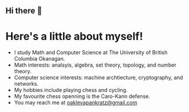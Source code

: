 ## Hi there 👋

# Here's a little about myself!
- I study Math and Computer Science at The University of British Columbia Okanagan. 
- Math interests: analsyis, algebra, set theory, topology, and number theory.
- Computer science interests: machine archtiecture, cryptography, and networks.
- My hobbies include playing chess and cycling.
- My favourite chess openning is the Caro-Kann defense.
- You may reach me at [oakleyapankratz@gmail.com](mailto:oakleyapankratz@gmail.com)
